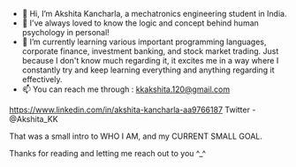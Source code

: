 - 👋 Hi, I’m Akshita Kancharla, a mechatronics engineering student in India.
- 👀 I've always loved to know the logic and concept behind human psychology in personal!
- 🌱 I’m currently learning various important programming languages, corporate finance, investment banking, and stock market trading. Just because I don't know much regarding it, it excites me in a way where I constantly try and keep learning everything and anything regarding it effectively.
- 📫 You can reach me through : kkakshita.120@gmail.com

https://www.linkedin.com/in/akshita-kancharla-aa9766187
Twitter - @Akshita_KK

That was a small intro to WHO I AM, and my CURRENT SMALL GOAL.

Thanks for reading and letting me reach out to you ^_^

<!---
Akshita1210/Akshita1210 is a ✨ special ✨ repository because its `README.md` (this file) appears on your GitHub profile.
You can click the Preview link to take a look at your changes.
--->
